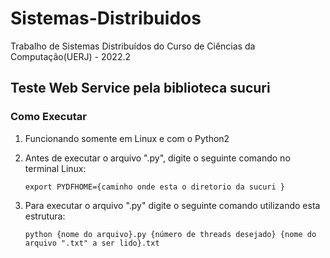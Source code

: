 # Sistemas-Distribuidos

Trabalho de Sistemas Distribuídos do Curso de Ciências da Computação(UERJ) - 2022.2

## Teste Web Service pela biblioteca sucuri

### Como Executar


1. Funcionando somente em Linux e com o Python2</li>

2. Antes de executar o arquivo ".py", digite o seguinte comando no terminal Linux:

   `export PYDFHOME={caminho onde esta o diretorio da sucuri }`

3. Para executar o arquivo ".py" digite o seguinte comando utilizando esta estrutura:
    
   `python {nome do arquivo}.py {número de threads desejado} {nome do arquivo ".txt" a ser lido}.txt`

